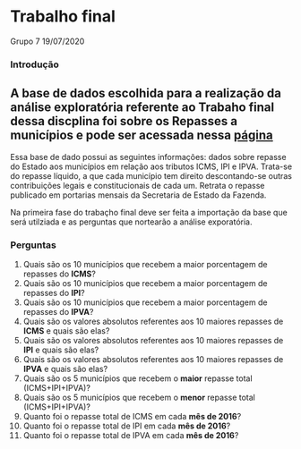 Trabalho final
================
Grupo 7
19/07/2020

### Introdução

## A base de dados escolhida para a realização da análise exploratória referente ao Trabaho final dessa discplina foi sobre os Repasses a municípios e pode ser acessada nessa [página](http://www.transparencia.dadosabertos.mg.gov.br/dataset/repasse-a-municipios-2015-2016)

Essa base de dado possui as seguintes informações: dados sobre repasse
do Estado aos municípios em relação aos tributos ICMS, IPI e IPVA.
Trata-se do repasse líquido, a que cada município tem direito
descontando-se outras contribuições legais e constitucionais de cada um.
Retrata o repasse publicado em portarias mensais da Secretaria de Estado
da Fazenda.

Na primeira fase do trabaçho final deve ser feita a importação da base
que será utilziada e as perguntas que nortearão a análise exporatória.

### Perguntas

1.  Quais são os 10 municípios que recebem a maior porcentagem de
    repasses do **ICMS**?
2.  Quais são os 10 municípios que recebem a maior porcentagem de
    repasses do **IPI**?
3.  Quais são os 10 municípios que recebem a maior porcentagem de
    repasses do **IPVA**?
4.  Quais são os valores absolutos referentes aos 10 maiores repasses de
    **ICMS** e quais são elas?
5.  Quais são os valores absolutos referentes aos 10 maiores repasses de
    **IPI** e quais são elas?
6.  Quais são os valores absolutos referentes aos 10 maiores repasses de
    **IPVA** e quais são elas?
7.  Quais são os 5 municípios que recebem o **maior** repasse total
    (ICMS+IPI+IPVA)?
8.  Quais são os 5 municípios que recebem o **menor** repasse total
    (ICMS+IPI+IPVA)?
9.  Quanto foi o repasse total de ICMS em cada **mês de 2016**?
10. Quanto foi o repasse total de IPI em cada **mês de 2016**?
11. Quanto foi o repasse total de IPVA em cada **mês de 2016**?
